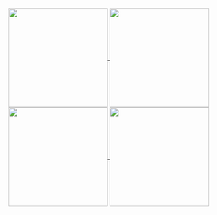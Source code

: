 
<a href="https://github.com/fanchenlex/github-readme-stats">
  <img height=200 align="center" src="https://github-readme-stats.vercel.app/api?username=fanchenlex&show_icons=true&theme=dark&bg_color=0,ff5f6d,ffc371,47e774,2bd6d0,3a8dde,aa61d3" />
</a>
<a href="https://github.com/fanchenlex/convoychat">
  <img height=200 align="center" src="https://github-readme-stats.vercel.app/api/top-langs?username=fanchenlex&layout=compact&langs_count=8&card_width=320&bg_color=0,ff5f6d,ffc371,47e774,2bd6d0,3a8dde,aa61d3" />
</a>


<a href="https://github.com/fanchenlex/github-readme-stats">
  <img height=200 align="center" src="https://github-readme-stats.vercel.app/api?username=fanchenlex&show_icons=true&bg_color=0,ff5f6d,ffc371,47e774,2bd6d0,3a8dde,aa61d3&title_color=000000&text_color=000000&icon_color=000000" />
</a>

<a href="https://github.com/fanchenlex/convoychat">
  <img height=200 align="center" src="https://github-readme-stats.vercel.app/api/top-langs?username=fanchenlex&layout=compact&langs_count=8&card_width=320&bg_color=0,ff5f6d,ffc371,47e774,2bd6d0,3a8dde,aa61d3&title_color=000000&text_color=000000&icon_color=000000" />
</a>

<!--
**fanchenlex/fanchenlex** is a ✨ _special_ ✨ repository because its `README.md` (this file) appears on your GitHub profile.

Here are some ideas to get you started:

- 🔭 I’m currently working on ...
- 🌱 I’m currently learning ...
- 👯 I’m looking to collaborate on ...
- 🤔 I’m looking for help with ...
- 💬 Ask me about ...
- 📫 How to reach me: ...
- 😄 Pronouns: ...
- ⚡ Fun fact: ...
-->
